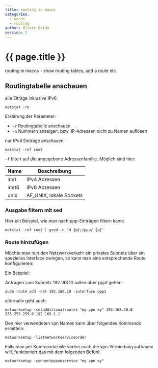 ```yaml
---
title: routing in macos
categories:
  - macos
  - routing
author: Oliver Gaida
version: 2
---
```


# {{ page.title }}

routing in macos - show routing tables, add a route etc.

## Routingtabelle anschauen

alle Eiträge inklusive IPv6

```
netstat -rn
```

Erklärung der Parameter:

- `-r` Routingtabelle anschauen
- `-n` Nummern anzeigen, bzw. IP-Adressen nicht zu Namen auflösen

nur IPv4 Einträge anschauen

```
netstat -rnf inet
```

`-f` filtert auf die angegebene Adressenfamilie. Möglich sind hier:

| Name  | Beschreibung            |
| ----- | ----------------------- |
| inet  | IPv4 Adressen           |
| inet6 | IPv6 Adressen           |
| unix  | AF_UNIX, lokale Sockets |

### Ausgabe filtern mit sed

Hier ein Beispiel, wie man nach ppp-Einträgen filtern kann:

```
netstat -rnf inet | gsed -n '4 {p};/ppp/ {p}'
```

### Route hinzufügen

Möchte man nun den Netzwerkverkehr ein privates Subnetz über ein spezielles Interface zwingen, so kann man eine entsprechende Route konfigurieren:

Ein Beispiel:

Anfragen zum Subnetz 192.168.10 sollen über ppp1 gehen:

```
sudo route add -net 192.168.10 -interface ppp1
```

alternativ geht auch:

```
networksetup -setadditionalroutes "my vpn xy" 192.168.10.0 255.255.255.0 192.168.1.1
```

Den hier verwendeten vpn Namen kann über folgendes Kommando ermitteln:

```
networksetup -listnetworkserviceorder
```

Falls man per Kommandozeile vorher noch die vpn-Verbindung aufbauen will, funktioniert das mit dem folgenden Befehl:

```
networksetup -connectpppoeservice "my vpn xy"
```